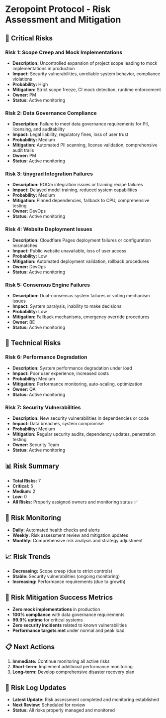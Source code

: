# Zeropoint Protocol - Risk Assessment and Mitigation

## 🚨 **Critical Risks**

### **Risk 1: Scope Creep and Mock Implementations**
- **Description:** Uncontrolled expansion of project scope leading to mock implementations in production
- **Impact:** Security vulnerabilities, unreliable system behavior, compliance violations
- **Probability:** High
- **Mitigation:** Strict scope freeze, CI mock detection, runtime enforcement
- **Owner:** PM
- **Status:** Active monitoring

### **Risk 2: Data Governance Compliance**
- **Description:** Failure to meet data governance requirements for PII, licensing, and auditability
- **Impact:** Legal liability, regulatory fines, loss of user trust
- **Probability:** Medium
- **Mitigation:** Automated PII scanning, license validation, comprehensive audit trails
- **Owner:** PM
- **Status:** Active monitoring

### **Risk 3: tinygrad Integration Failures**
- **Description:** ROCm integration issues or training recipe failures
- **Impact:** Delayed model training, reduced system capabilities
- **Probability:** Medium
- **Mitigation:** Pinned dependencies, fallback to CPU, comprehensive testing
- **Owner:** DevOps
- **Status:** Active monitoring

### **Risk 4: Website Deployment Issues**
- **Description:** Cloudflare Pages deployment failures or configuration mismatches
- **Impact:** Public website unavailable, loss of user access
- **Probability:** Low
- **Mitigation:** Automated deployment validation, rollback procedures
- **Owner:** DevOps
- **Status:** Active monitoring

### **Risk 5: Consensus Engine Failures**
- **Description:** Dual-consensus system failures or voting mechanism issues
- **Impact:** System paralysis, inability to make decisions
- **Probability:** Low
- **Mitigation:** Fallback mechanisms, emergency override procedures
- **Owner:** BE
- **Status:** Active monitoring

## 🔧 **Technical Risks**

### **Risk 6: Performance Degradation**
- **Description:** System performance degradation under load
- **Impact:** Poor user experience, increased costs
- **Probability:** Medium
- **Mitigation:** Performance monitoring, auto-scaling, optimization
- **Owner:** QA
- **Status:** Active monitoring

### **Risk 7: Security Vulnerabilities**
- **Description:** New security vulnerabilities in dependencies or code
- **Impact:** Data breaches, system compromise
- **Probability:** Medium
- **Mitigation:** Regular security audits, dependency updates, penetration testing
- **Owner:** Security Team
- **Status:** Active monitoring

## 📊 **Risk Summary**

- **Total Risks:** 7
- **Critical:** 5
- **Medium:** 2
- **Low:** 0
- **All Risks:** Properly assigned owners and monitoring status ✅

## 🔄 **Risk Monitoring**

- **Daily:** Automated health checks and alerts
- **Weekly:** Risk assessment review and mitigation updates
- **Monthly:** Comprehensive risk analysis and strategy adjustment

## 📈 **Risk Trends**

- **Decreasing:** Scope creep (due to strict controls)
- **Stable:** Security vulnerabilities (ongoing monitoring)
- **Increasing:** Performance requirements (due to growth)

## 🎯 **Risk Mitigation Success Metrics**

- **Zero mock implementations** in production
- **100% compliance** with data governance requirements
- **99.9% uptime** for critical systems
- **Zero security incidents** related to known vulnerabilities
- **Performance targets met** under normal and peak load

## 📋 **Next Actions**

1. **Immediate:** Continue monitoring all active risks
2. **Short-term:** Implement additional performance monitoring
3. **Long-term:** Develop comprehensive disaster recovery plan

## 📝 **Risk Log Updates**

- **Latest Update:** Risk assessment completed and monitoring established
- **Next Review:** Scheduled for review
- **Status:** All risks properly managed and monitored
